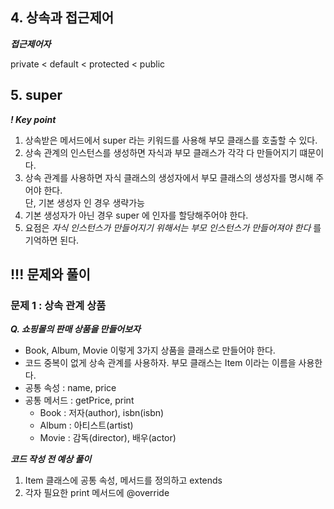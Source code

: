 
## 4. 상속과 접근제어
***접근제어자***

private < default < protected < public

## 5. super
***! Key point***
1. 상속받은 메서드에서 super 라는 키워드를 사용해 부모 클래스를 호출할 수 있다.
2. 상속 관계의 인스턴스를 생성하면 자식과 부모 클래스가 각각 다 만들어지기 떄문이다.
3. 상속 관계를 사용하면 자식 클래스의 생성자에서 부모 클래스의 생성자를 명시해 주어야 한다.
   <br>단, 기본 생성자 인 경우 생략가능
4. 기본 생성자가 아닌 경우 super 에 인자를 할당해주어야 한다.
5. 요점은 *자식 인스턴스가 만들어지기 위해서는 부모 인스턴스가 만들어져야 한다* 를 기억하면 된다.


## !!! 문제와 풀이
### 문제 1 : 상속 관계 상품
***Q. 쇼핑몰의 판매 상품을 만들어보자***
- Book, Album, Movie 이렇게 3가지 상품을 클래스로 만들어야 한다.
- 코드 중복이 없게 상속 관계를 사용하자. 부모 클래스는 Item 이라는 이름을 사용한다.
- 공통 속성 : name, price
- 공통 메서드 : getPrice, print
    - Book : 저자(author), isbn(isbn)
    - Album : 아티스트(artist)
    - Movie : 감독(director), 배우(actor)

***코드 작성 전 예상 풀이***

1. Item 클래스에 공통 속성, 메서드를 정의하고 extends <br>
2. 각자 필요한 print 메서드에 @override